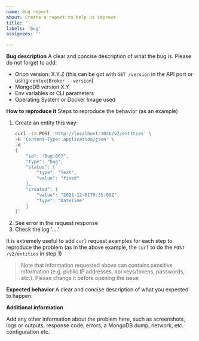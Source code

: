 ```yaml
---
name: Bug report
about: Create a report to help us improve
title: ''
labels: 'bug'
assignees: ''

---
```


**Bug description**
A clear and concise description of what the bug is. Please do not forget to add:

- Orion version: X.Y.Z (this can be got with `GET /version` in the API port or using `contextBroker --version`)
- MongoDB version X.Y
- Env variables or CLI parameters
- Operating System or Docker Image used

**How to reproduce it**
Steps to reproduce the behavior (as an example)
1. Create an entity this way:
    ```BASH
    curl -iX POST 'http://localhost:1026/v2/entities' \
    -H 'Content-Type: application/json' \
    -d '
    {
        "id": "Bug:007",
        "type": "bug",
        "status": {
            "type": "Text",
            "value": "fixed"
        },
        "created": {
            "value": "2021-12-01T9:35:00Z",
            "type": "DateTime"
        }  
    }'
    ```
2. See error in the request response
3. Check the log '....'

It is extremely useful to add `curl` request examples for each step to reproduce the problem (as in the above example, 
the `curl` to do the `POST /v2/entities` in step 1)

> Note that information requested above can contains sensitive information (e.g. public IP addresses, api keys/tokens, 
> passwords, etc.). Please change it before opening the issue 

**Expected behavior**
A clear and concise description of what you expected to happen.

**Additional information**

Add any other information about the problem here, such as screenshots, logs or outputs, response code, errors, a MongoDB dump, network, etc.
configuration etc.
